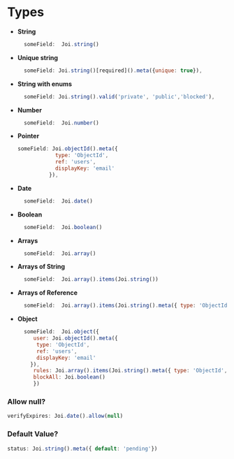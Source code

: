 # Types

* **String**

  ```jsx
    someField:  Joi.string()
  ```

* **Unique string**

  ```jsx
    someField: Joi.string()[required]().meta({unique: true}),
  ```

* **String with enums**

  ```jsx
    someField: Joi.string().valid('private', 'public','blocked'),
  ```

* **Number**

  ```jsx
    someField:  Joi.number()
  ```

* **Pointer**

  ```jsx
  someField: Joi.objectId().meta({
              type: 'ObjectId',
              ref: 'users',
              displayKey: 'email'
            }),
  ```

* **Date**

  ```jsx
    someField:  Joi.date()
  ```

* **Boolean**

  ```jsx
    someField:  Joi.boolean()
  ```

* **Arrays**

  ```jsx
    someField:  Joi.array()
  ```

* **Arrays of String**

  ```jsx
    someField:  Joi.array().items(Joi.string())
  ```

* **Arrays of Reference**

  ```jsx
    someField:  Joi.array().items(Joi.string().meta({ type: 'ObjectId', ref: 'rules', displayKey: 'name' })),
  ```

* **Object**

  ```jsx
    someField:  Joi.object({
       user: Joi.objectId().meta({
        type: 'ObjectId',
        ref: 'users',
        displayKey: 'email'
      }),
       rules: Joi.array().items(Joi.string().meta({ type: 'ObjectId', ref: 'users', displayKey: 'name'})),
       blockAll: Joi.boolean()
       })
  ```

### Allow null?

```jsx
verifyExpires: Joi.date().allow(null)
```

### Default Value?

```jsx
status: Joi.string().meta({ default: 'pending'})
```

